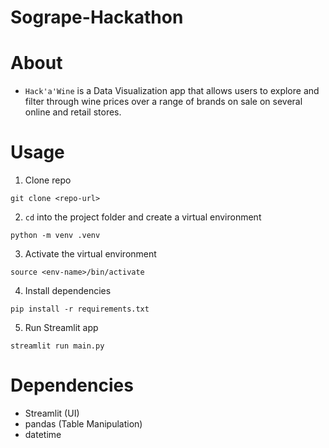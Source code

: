 # Sogrape-Hackathon

# About

- `Hack'a'Wine` is a Data Visualization app that allows users to explore and filter through wine prices over a range of brands on sale on several online and retail stores.

# Usage

1. Clone repo
```
git clone <repo-url>
```

2. `cd` into the project folder and create a virtual environment
```
python -m venv .venv
```

3. Activate the virtual environment
```
source <env-name>/bin/activate
```

4. Install dependencies
```
pip install -r requirements.txt
```

5. Run Streamlit app
```
streamlit run main.py
```

# Dependencies

- Streamlit (UI)
- pandas (Table Manipulation)
- datetime 

